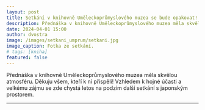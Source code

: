 ```yaml
---
layout: post
title: Setkání v knihovně Uměleckoprůmyslového muzea se bude opakovat!
description: Přednáška v knihovně Uměleckoprůmyslového muzea měla skvělou atmosféru. Děkuju všem, kteří k ní přispěli!
date: 2024-04-01 15:00
author: dvostra
image: /images/setkani_umprum/setkani.jpg
image_caption: Fotka ze setkání.
# tags: [kniha]
featured: false
---
```


Přednáška v knihovně Uměleckoprůmyslového muzea měla skvělou atmosféru. Děkuju všem, kteří k ní přispěli! Vzhledem k hojné účasti a velkému zájmu se zde chystá letos na podzim další setkání s japonským prostorem.

---
